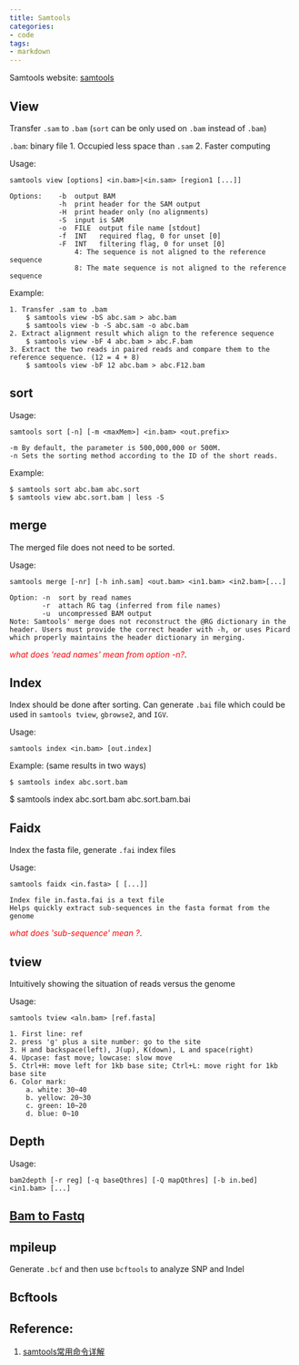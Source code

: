 ```yaml
---
title: Samtools
categories: 
- code
tags: 
- markdown
---
```


Samtools website: [samtools](http://samtools.sourceforge.net/samtools.shtml)

## View
Transfer `.sam` to `.bam` 
(`sort` can be only used on `.bam` instead of `.bam`)

`.bam`: binary file 
	1. Occupied less space than `.sam`
	2. Faster computing

Usage:

    samtools view [options] <in.bam>|<in.sam> [region1 [...]]
    
    Options:    -b  output BAM
                -h  print header for the SAM output
                -H  print header only (no alignments)
                -S  input is SAM
                -o  FILE  output file name [stdout]
                -f  INT   required flag, 0 for unset [0]
                -F  INT   filtering flag, 0 for unset [0]
                    4: The sequence is not aligned to the reference sequence
                    8: The mate sequence is not aligned to the reference sequence
                
Example:

    1. Transfer .sam to .bam
        $ samtools view -bS abc.sam > abc.bam
        $ samtools view -b -S abc.sam -o abc.bam
    2. Extract alignment result which align to the reference sequence
        $ samtools view -bF 4 abc.bam > abc.F.bam
    3. Extract the two reads in paired reads and compare them to the reference sequence. (12 = 4 + 8)
        $ samtools view -bF 12 abc.bam > abc.F12.bam

## sort
Usage:

    samtools sort [-n] [-m <maxMem>] <in.bam> <out.prefix>
    
    -m By default, the parameter is 500,000,000 or 500M.
    -n Sets the sorting method according to the ID of the short reads.
    
Example:

    $ samtools sort abc.bam abc.sort
    $ samtools view abc.sort.bam | less -S

## merge
The merged file does not need to be sorted.

Usage:

    samtools merge [-nr] [-h inh.sam] <out.bam> <in1.bam> <in2.bam>[...]
    
    Option: -n  sort by read names 
            -r  attach RG tag (inferred from file names)
            -u  uncompressed BAM output
    Note: Samtools' merge does not reconstruct the @RG dictionary in the header. Users must provide the correct header with -h, or uses Picard which properly maintains the header dictionary in merging.

<span style="color:red">*what does 'read names' mean from option -n?*</span>.
    
## Index
Index should be done after sorting.
Can generate `.bai` file which could be used in `samtools tview`, `gbrowse2`, and `IGV`.

Usage:

    samtools index <in.bam> [out.index]
    
Example: (same results in two ways)

    $ samtools index abc.sort.bam
$ samtools index abc.sort.bam abc.sort.bam.bai

## Faidx
Index the fasta file, generate `.fai` index files

Usage:

    samtools faidx <in.fasta> [ [...]]
    
    Index file in.fasta.fai is a text file
    Helps quickly extract sub-sequences in the fasta format from the genome
    
<span style="color:red">*what does 'sub-sequence' mean ?*</span>.

## tview
Intuitively showing the situation of reads versus the genome

Usage:

    samtools tview <aln.bam> [ref.fasta]
    
    1. First line: ref
    2. press 'g' plus a site number: go to the site
    3. H and backspace(left), J(up), K(down), L and space(right)
    4. Upcase: fast move; lowcase: slow move
    5. Ctrl+H: move left for 1kb base site; Ctrl+L: move right for 1kb base site
    6. Color mark:
        a. white: 30~40
        b. yellow: 20~30
        c. green: 10~20
        d. blue: 0~10

## Depth

Usage:

    bam2depth [-r reg] [-q baseQthres] [-Q mapQthres] [-b in.bed] <in1.bam> [...]
    
## [Bam to Fastq](http://www.hudsonalpha.org/gsl/information/software/bam2fastq)

## mpileup
Generate `.bcf` and then use `bcftools` to analyze SNP and Indel

## Bcftools
    
    
## Reference:
1. [samtools常用命令详解](http://www.chenlianfu.com/?p=1399)
        

